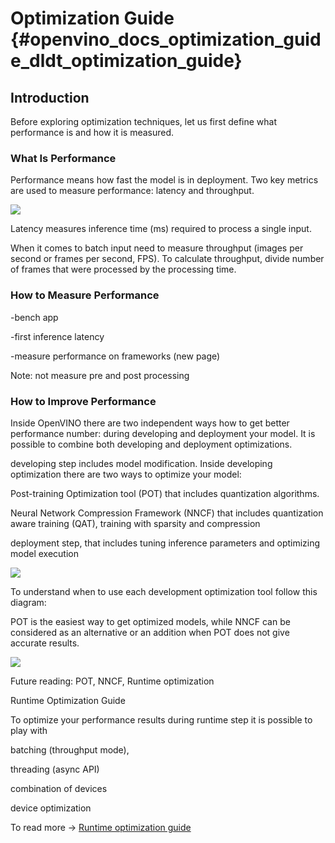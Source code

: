 # Optimization Guide {#openvino_docs_optimization_guide_dldt_optimization_guide}

## Introduction

Before exploring optimization techniques, let us first define what performance is and how it is measured.

### What Is Performance 

Performance means how fast the model is in deployment. Two key metrics are used to measure performance: latency and throughput. 

![](img/Lat_Thr.png)

Latency measures inference time (ms) required to process a single input.  

When it comes to batch input need to measure throughput (images per second or frames per second, FPS). To calculate throughput, divide number of frames that were processed by the processing time.   

### How to Measure Performance 

-bench app 

-first inference latency 

-measure performance on frameworks (new page) 

Note: not measure pre and post processing 

### How to Improve Performance 

Inside OpenVINO there are two independent ways how to get better performance number: during developing and deployment your model. It is possible to combine both developing and deployment optimizations. 

developing step includes model modification. Inside developing optimization there are two ways to optimize your model:  

Post-training Optimization tool (POT) that includes quantization algorithms.  

Neural Network Compression Framework (NNCF) that includes quantization aware training (QAT), training with sparsity and compression	 

deployment step, that includes tuning inference parameters and optimizing model execution 

![](img/scheme1.png)

To understand when to use each development optimization tool follow this diagram: 

POT is the easiest way to get optimized models, while NNCF can be considered as an alternative or an addition when POT does not give accurate results. 

![](img/scheme1.png)

Future reading: POT, NNCF, Runtime optimization 

Runtime Optimization Guide 

To optimize your performance results during runtime step it is possible to play with  

batching (throughput mode),  

threading (async API) 

combination of devices 

device optimization 

To read more -> [Runtime optimization guide](../install_guides/Intro_to_Performance.md)   

